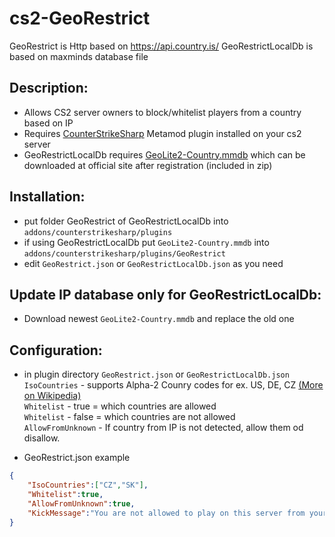 # cs2-GeoRestrict
GeoRestrict is Http based on https://api.country.is/
GeoRestrictLocalDb is based on maxminds database file

## Description:
- Allows CS2 server owners to block/whitelist players from a country based on IP
- Requires [CounterStrikeSharp](https://github.com/roflmuffin/CounterStrikeSharp) Metamod plugin installed on your cs2 server
- GeoRestrictLocalDb requires [GeoLite2-Country.mmdb](https://www.maxmind.com/en/home) which can be downloaded at official site after registration (included in zip)

## Installation:
- put folder GeoRestrict of GeoRestrictLocalDb into `addons/counterstrikesharp/plugins`
- if using GeoRestrictLocalDb put `GeoLite2-Country.mmdb` into `addons/counterstrikesharp/plugins/GeoRestrict`
- edit `GeoRestrict.json` or `GeoRestrictLocalDb.json` as you need

## Update IP database only for GeoRestrictLocalDb:
- Download newest `GeoLite2-Country.mmdb` and replace the old one

## Configuration:
- in plugin directory `GeoRestrict.json` or `GeoRestrictLocalDb.json`\
`IsoCountries` - supports Alpha-2 Counry codes for ex. US, DE, CZ [(More on Wikipedia)](https://en.wikipedia.org/wiki/List_of_ISO_3166_country_codes)\
`Whitelist` - true = which countries are allowed\
`Whitelist` - false = which countries are not allowed\
`AllowFromUnknown` - If country from IP is not detected, allow them od disallow.

- GeoRestrict.json example
```json
{
	"IsoCountries":["CZ","SK"], 
	"Whitelist":true,
	"AllowFromUnknown":true,
	"KickMessage":"You are not allowed to play on this server from your country."
}
```
